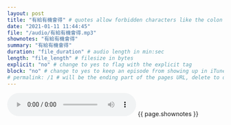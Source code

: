 ```yaml
---
layout: post
title: "有給有機會得" # quotes allow forbidden characters like the colon
date: "2021-01-11 11:44:45"
file: "/audio/有給有機會得.mp3"
shownotes: "有給有機會得"
summary: "有給有機會得"
duration: "file_duration" # audio length in min:sec
length: "file_length" # filesize in bytes
explicit: "no" # change to yes to flag with the explicit tag
block: "no" # change to yes to keep an episode from showing up in iTunes
# permalink: /1 # will be the ending part of the pages URL, delete to default to the title
---
```


<audio controls>
<source src="{{site.url}}{{site.baseurl}}{{ page.file }}" type="audio/x-mp3">
Your browser does not support the audio element.
</audio>
{{ page.shownotes }}
